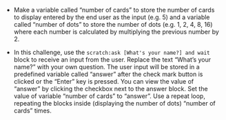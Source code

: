 -   Make a variable called “number of cards” to store the number of cards to
    display entered by the end user as the input (e.g. 5) and a variable
    called “number of dots” to store the number of dots (e.g. 1, 2, 4, 8, 16)
    where each number is calculated by multiplying the previous number by 2.

-   In this challenge, use the `scratch:ask [What's your name?] and wait`
    block to receive an input from the user.
    Replace the text “What’s your name?” with your own question.
    The user input will be stored in a predefined variable called “answer”
    after the check mark button is clicked or the “Enter” key is pressed.
    You can view the value of “answer” by clicking the checkbox next to the
    answer block.
    Set the value of variable “number of cards” to “answer”.
    Use a repeat loop, repeating the blocks inside (displaying the number of
    dots) “number of cards” times.
